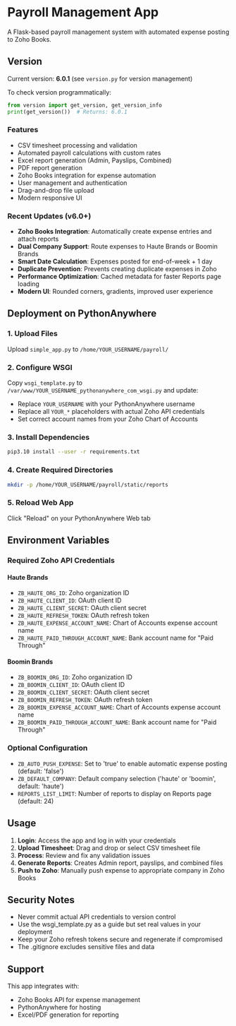 # Payroll Management App

A Flask-based payroll management system with automated expense posting to Zoho Books.

## Version

Current version: **6.0.1** (see `version.py` for version management)

To check version programmatically:
```python
from version import get_version, get_version_info
print(get_version())  # Returns: 6.0.1
```

### Features
- CSV timesheet processing and validation
- Automated payroll calculations with custom rates
- Excel report generation (Admin, Payslips, Combined)
- PDF report generation
- Zoho Books integration for expense automation
- User management and authentication
- Drag-and-drop file upload
- Modern responsive UI

### Recent Updates (v6.0+)
- **Zoho Books Integration**: Automatically create expense entries and attach reports
- **Dual Company Support**: Route expenses to Haute Brands or Boomin Brands
- **Smart Date Calculation**: Expenses posted for end-of-week + 1 day
- **Duplicate Prevention**: Prevents creating duplicate expenses in Zoho
- **Performance Optimization**: Cached metadata for faster Reports page loading
- **Modern UI**: Rounded corners, gradients, improved user experience

## Deployment on PythonAnywhere

### 1. Upload Files
Upload `simple_app.py` to `/home/YOUR_USERNAME/payroll/`

### 2. Configure WSGI
Copy `wsgi_template.py` to `/var/www/YOUR_USERNAME_pythonanywhere_com_wsgi.py` and update:
- Replace `YOUR_USERNAME` with your PythonAnywhere username
- Replace all `YOUR_*` placeholders with actual Zoho API credentials
- Set correct account names from your Zoho Chart of Accounts

### 3. Install Dependencies
```bash
pip3.10 install --user -r requirements.txt
```

### 4. Create Required Directories
```bash
mkdir -p /home/YOUR_USERNAME/payroll/static/reports
```

### 5. Reload Web App
Click "Reload" on your PythonAnywhere Web tab

## Environment Variables

### Required Zoho API Credentials

#### Haute Brands
- `ZB_HAUTE_ORG_ID`: Zoho organization ID
- `ZB_HAUTE_CLIENT_ID`: OAuth client ID  
- `ZB_HAUTE_CLIENT_SECRET`: OAuth client secret
- `ZB_HAUTE_REFRESH_TOKEN`: OAuth refresh token
- `ZB_HAUTE_EXPENSE_ACCOUNT_NAME`: Chart of Accounts expense account name
- `ZB_HAUTE_PAID_THROUGH_ACCOUNT_NAME`: Bank account name for "Paid Through"

#### Boomin Brands
- `ZB_BOOMIN_ORG_ID`: Zoho organization ID
- `ZB_BOOMIN_CLIENT_ID`: OAuth client ID
- `ZB_BOOMIN_CLIENT_SECRET`: OAuth client secret  
- `ZB_BOOMIN_REFRESH_TOKEN`: OAuth refresh token
- `ZB_BOOMIN_EXPENSE_ACCOUNT_NAME`: Chart of Accounts expense account name
- `ZB_BOOMIN_PAID_THROUGH_ACCOUNT_NAME`: Bank account name for "Paid Through"

### Optional Configuration
- `ZB_AUTO_PUSH_EXPENSE`: Set to 'true' to enable automatic expense posting (default: 'false')
- `ZB_DEFAULT_COMPANY`: Default company selection ('haute' or 'boomin', default: 'haute')
- `REPORTS_LIST_LIMIT`: Number of reports to display on Reports page (default: 24)

## Usage

1. **Login**: Access the app and log in with your credentials
2. **Upload Timesheet**: Drag and drop or select CSV timesheet file
3. **Process**: Review and fix any validation issues
4. **Generate Reports**: Creates Admin report, payslips, and combined files
5. **Push to Zoho**: Manually push expense to appropriate company in Zoho Books

## Security Notes

- Never commit actual API credentials to version control
- Use the wsgi_template.py as a guide but set real values in your deployment
- Keep your Zoho refresh tokens secure and regenerate if compromised
- The .gitignore excludes sensitive files and data

## Support

This app integrates with:
- Zoho Books API for expense management
- PythonAnywhere for hosting
- Excel/PDF generation for reporting